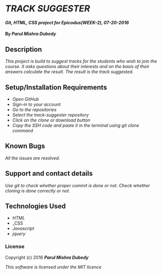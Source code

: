# _TRACK SUGGESTER_

#### _Git, HTML, CSS project for Epicodus(WEEK-2), 07-20-2016_

#### By _Parul Mishra Dubedy_

## Description

_This project is build to suggest tracks for the students who wish to join the course. It asks questions about their interests and on the basis of their answers calculate the result. The result is the track suggested._

## Setup/Installation Requirements

* _Open GitHub_
* _Sign-in to your account_
* _Go to the repositories_
* _Select the track-suggester repository_
* _Click on the clone or download button_
* _Copy the SSH code and paste it in the terminal using git clone command_

## Known Bugs

_All the issues are resolved._

## Support and contact details

_Use git to check whether proper commit is done or not. Check whether cloning is done correctly or not._

## Technologies Used

* _HTML_
* _CSS
* _Javascript_
* _jquery_

### License

Copyright (c) 2016 **_Parul Mishra Dubedy_**

_This software is licensed under the MIT licence_
